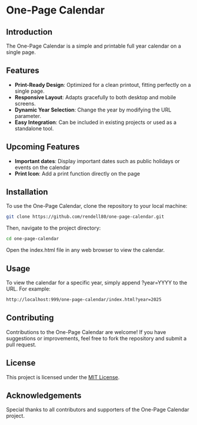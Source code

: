 # One-Page Calendar

## Introduction
The One-Page Calendar is a simple and printable full year calendar on a single page. 

## Features
- **Print-Ready Design**: Optimized for a clean printout, fitting perfectly on a single page.
- **Responsive Layout**: Adapts gracefully to both desktop and mobile screens.
- **Dynamic Year Selection**: Change the year by modifying the URL parameter.
- **Easy Integration**: Can be included in existing projects or used as a standalone tool.

## Upcoming Features
- **Important dates**: Display important dates such as public holidays or events on the calendar
- **Print Icon**: Add a print function directly on the page

## Installation
To use the One-Page Calendar, clone the repository to your local machine:

```bash
git clone https://github.com/rendell80/one-page-calendar.git
```

Then, navigate to the project directory:

```bash
cd one-page-calendar
```

Open the index.html file in any web browser to view the calendar.

## Usage
To view the calendar for a specific year, simply append ?year=YYYY to the URL. For example:

```bash
http://localhost:999/one-page-calendar/index.html?year=2025
```

## Contributing
Contributions to the One-Page Calendar are welcome! If you have suggestions or improvements, feel free to fork the repository and submit a pull request.

## License
This project is licensed under the [MIT License](LICENSE.md).

## Acknowledgements
Special thanks to all contributors and supporters of the One-Page Calendar project.
